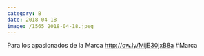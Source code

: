 ```yaml
--- 
category: B 
date: 2018-04-18 
image: /1565_2018-04-18.jpeg 
--- 
```


Para los apasionados de la Marca http://ow.ly/MijE30jxB8a #Marca